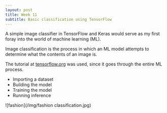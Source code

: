 ```yaml
---
layout: post
title: Week 11
subtitle: Basic classification using TensorFlow
---
```


A simple image classifier in TensorFlow and Keras would serve as my first foray into the world of machine learning (ML).

Image classification is the process in which an ML model attempts to determine what the contents of an image is.

The tutorial at [tensorflow.org](https://www.tensorflow.org/tutorials/keras/basic_classification) was used, since it goes through the entire ML process.

- Importing a dataset
- Building the model
- Training the model
- Running inference

![fashion](/img/fashion classification.jpg)
